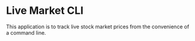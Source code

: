 # Live Market CLI
This application is to track live stock market prices from the convenience of a command line.
